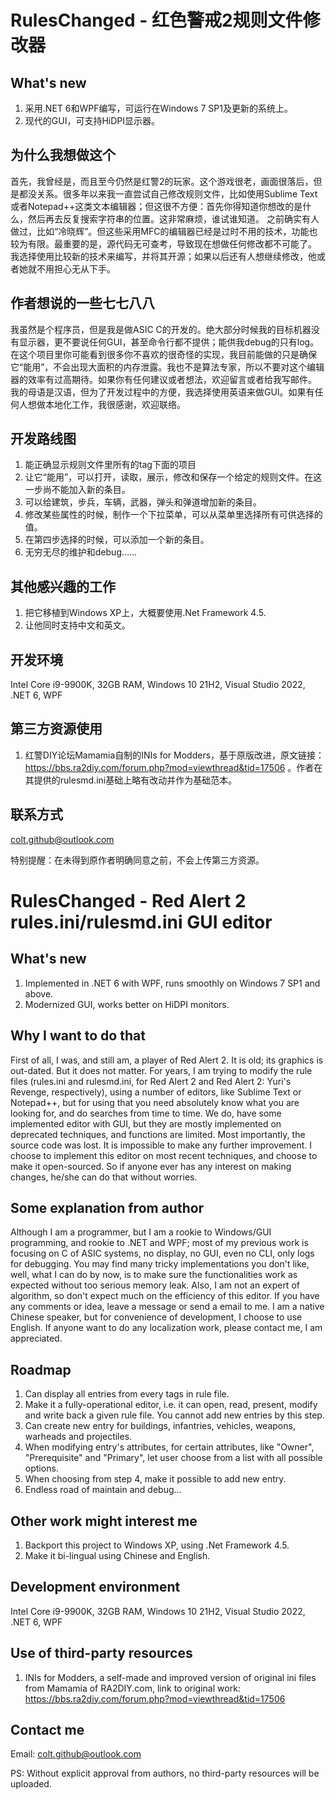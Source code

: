 # RulesChanged - 红色警戒2规则文件修改器
## What's new
1. 采用.NET 6和WPF编写，可运行在Windows 7 SP1及更新的系统上。
2. 现代的GUI，可支持HiDPI显示器。

## 为什么我想做这个
首先，我曾经是，而且至今仍然是红警2的玩家。这个游戏很老，画面很落后，但是都没关系。很多年以来我一直尝试自己修改规则文件，比如使用Sublime Text或者Notepad++这类文本编辑器；但这很不方便：首先你得知道你想改的是什么，然后再去反复搜索字符串的位置。这非常麻烦，谁试谁知道。
之前确实有人做过，比如“冷晓辉”。但这些采用MFC的编辑器已经是过时不用的技术，功能也较为有限。最重要的是，源代码无可查考，导致现在想做任何修改都不可能了。
我选择使用比较新的技术来编写，并将其开源；如果以后还有人想继续修改，他或者她就不用担心无从下手。

## 作者想说的一些七七八八
我虽然是个程序员，但是我是做ASIC C的开发的。绝大部分时候我的目标机器没有显示器，更不要说任何GUI，甚至命令行都不提供；能供我debug的只有log。在这个项目里你可能看到很多你不喜欢的很奇怪的实现，我目前能做的只是确保它“能用”，不会出现大面积的内存泄露。我也不是算法专家，所以不要对这个编辑器的效率有过高期待。如果你有任何建议或者想法，欢迎留言或者给我写邮件。
我的母语是汉语，但为了开发过程中的方便，我选择使用英语来做GUI。如果有任何人想做本地化工作，我很感谢，欢迎联络。

## 开发路线图
1. 能正确显示规则文件里所有的tag下面的项目
2. 让它“能用”，可以打开，读取，展示，修改和保存一个给定的规则文件。在这一步尚不能加入新的条目。
3. 可以给建筑，步兵，车辆，武器，弹头和弹道增加新的条目。
4. 修改某些属性的时候，制作一个下拉菜单，可以从菜单里选择所有可供选择的值。
5. 在第四步选择的时候，可以添加一个新的条目。
6. 无穷无尽的维护和debug……

## 其他感兴趣的工作
1. 把它移植到Windows XP上，大概要使用.Net Framework 4.5.
2. 让他同时支持中文和英文。

## 开发环境
Intel Core i9-9900K, 32GB RAM,
Windows 10 21H2, Visual Studio 2022,
.NET 6, WPF 

## 第三方资源使用
1. 红警DIY论坛Mamamia自制的INIs for Modders，基于原版改进，原文链接：https://bbs.ra2diy.com/forum.php?mod=viewthread&tid=17506 。作者在其提供的rulesmd.ini基础上略有改动并作为基础范本。

## 联系方式
colt.github@outlook.com

特别提醒：在未得到原作者明确同意之前，不会上传第三方资源。


# RulesChanged - Red Alert 2 rules.ini/rulesmd.ini GUI editor

## What's new
1. Implemented in .NET 6 with WPF, runs smoothly on Windows 7 SP1 and above.
2. Modernized GUI, works better on HiDPI monitors.

## Why I want to do that
First of all, I was, and still am, a player of Red Alert 2. It is old; its graphics is out-dated. But it does not matter. For years, I am trying to modify the rule files (rules.ini and rulesmd.ini, for Red Alert 2 and Red Alert 2: Yuri's Revenge, respectively), using a number of editors, like Sublime Text or Notepad++, but for using that you need absolutely know what you are looking for, and do searches from time to time.
We do, have some implemented editor with GUI, but they are mostly implemented on deprecated techniques, and functions are limited. Most importantly, the source code was lost. It is impossible to make any further improvement.
I choose to implement this editor on most recent techniques, and choose to make it open-sourced. So if anyone ever has any interest on making changes, he/she can do that without worries.

## Some explanation from author
Although I am a programmer, but I am a rookie to Windows/GUI programming, and rookie to .NET and WPF; most of my previous work is focusing on C of ASIC systems, no display, no GUI, even no CLI, only logs for debugging. You may find many tricky implementations you don't like, well, what I can do by now, is to make sure the functionalities work as expected without too serious memory leak. Also, I am not an expert of algorithm, so don't expect much on the efficiency of this editor.  If you have any comments or idea, leave a message or send a email to me. 
I am a native Chinese speaker, but for convenience of development, I choose to use English. If anyone want to do any localization work, please contact me, I am appreciated.

## Roadmap
1. Can display all entries from every tags in rule file.
2. Make it a fully-operational editor, i.e. it can open, read, present, modify and write back a given rule file. You cannot add new entries by this step.
3. Can create new entry for buildings, infantries, vehicles, weapons, warheads and projectiles.
4. When modifying entry's attributes, for certain attributes, like "Owner", "Prerequisite" and "Primary", let user choose from a list with all possible options.
5. When choosing from step 4, make it possible to add new entry.
6. Endless road of maintain and debug...

## Other work might interest me
1. Backport this project to Windows XP, using .Net Framework 4.5.
2. Make it bi-lingual using Chinese and English.

## Development environment
Intel Core i9-9900K, 32GB RAM,
Windows 10 21H2, Visual Studio 2022,
.NET 6, WPF

## Use of third-party resources
1. INIs for Modders, a self-made and improved version of original ini files from Mamamia of RA2DIY.com, link to original work: https://bbs.ra2diy.com/forum.php?mod=viewthread&tid=17506

## Contact me
Email: colt.github@outlook.com

PS: Without explicit approval from authors, no third-party resources will be uploaded.